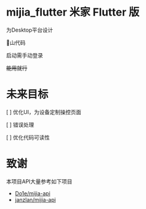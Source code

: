 # mijia_flutter 米家 Flutter 版

为Desktop平台设计

💩山代码

启动需手动登录

~~能用就行~~

# 未来目标
[ ] 优化UI，为设备定制操控页面

[ ] 错误处理

[ ] 优化代码可读性

# 致谢
本项目API大量参考如下项目
- [Do1e/mijia-api](https://github.com/Do1e/mijia-api)
- [janzlan/mijia-api](https://gitee.com/janzlan/mijia-api)
